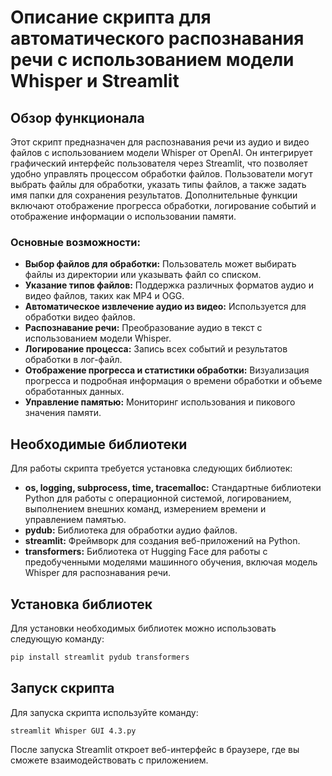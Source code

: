 # Описание скрипта для автоматического распознавания речи с использованием модели Whisper и Streamlit

## Обзор функционала

Этот скрипт предназначен для распознавания речи из аудио и видео файлов с использованием модели Whisper от OpenAI. Он интегрирует графический интерфейс пользователя через Streamlit, что позволяет удобно управлять процессом обработки файлов. Пользователи могут выбрать файлы для обработки, указать типы файлов, а также задать имя папки для сохранения результатов. Дополнительные функции включают отображение прогресса обработки, логирование событий и отображение информации о использовании памяти.

### Основные возможности:
- **Выбор файлов для обработки:** Пользователь может выбирать файлы из директории или указывать файл со списком.
- **Указание типов файлов:** Поддержка различных форматов аудио и видео файлов, таких как MP4 и OGG.
- **Автоматическое извлечение аудио из видео:** Используется для обработки видео файлов.
- **Распознавание речи:** Преобразование аудио в текст с использованием модели Whisper.
- **Логирование процесса:** Запись всех событий и результатов обработки в лог-файл.
- **Отображение прогресса и статистики обработки:** Визуализация прогресса и подробная информация о времени обработки и объеме обработанных данных.
- **Управление памятью:** Мониторинг использования и пикового значения памяти.

## Необходимые библиотеки

Для работы скрипта требуется установка следующих библиотек:

- **os, logging, subprocess, time, tracemalloc:** Стандартные библиотеки Python для работы с операционной системой, логированием, выполнением внешних команд, измерением времени и управлением памятью.
- **pydub:** Библиотека для обработки аудио файлов.
- **streamlit:** Фреймворк для создания веб-приложений на Python.
- **transformers:** Библиотека от Hugging Face для работы с предобученными моделями машинного обучения, включая модель Whisper для распознавания речи.

## Установка библиотек

Для установки необходимых библиотек можно использовать следующую команду:

```bash
pip install streamlit pydub transformers
```

## Запуск скрипта

Для запуска скрипта используйте команду:

```bash
streamlit Whisper GUI 4.3.py
```

После запуска Streamlit откроет веб-интерфейс в браузере, где вы сможете взаимодействовать с приложением.
